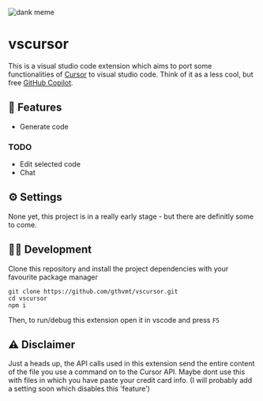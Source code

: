 ![dank meme](https://gachi.gay/kSZcb)

# vscursor
This is a visual studio code extension which aims to port some functionalities of [Cursor](https://github.com/getcursor/cursor/) to visual studio code. Think of it as a less cool, but free [GitHub Copilot](https://github.com/features/copilot).

## 🚀 Features
 - Generate code

### TODO
 - Edit selected code
 - Chat

## ⚙️ Settings
None yet, this project is in a really early stage - but there are definitly some to come.

## 👨‍💻 Development
Clone this repository and install the project dependencies with your favourite package manager
```shell
git clone https://github.com/gthvmt/vscursor.git
cd vscursor
npm i
```
Then, to run/debug this extension open it in vscode and press `F5`

## ⚠️ Disclaimer
Just a heads up, the API calls used in this extension send the entire content of the file you use a command on to the Cursor API. Maybe dont use this with files in which you have paste your credit card info. (I will probably add a setting soon which disables this 'feature')